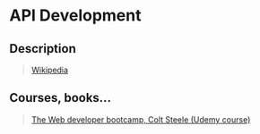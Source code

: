 # API Development

## Description

>[Wikipedia](https://en.wikipedia.org/wiki/Application_programming_interface)

## Courses, books...

>[The Web developer bootcamp, Colt Steele (Udemy course)](twdb.md)
